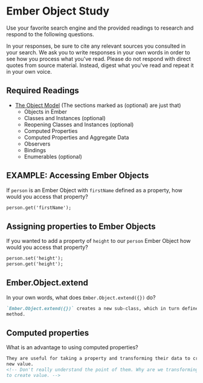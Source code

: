 # Ember Object Study

Use your favorite search engine and the provided readings to research and
respond to the following questions.

In your responses, be sure to cite any relevant sources you consulted in your
search. We ask you to write responses in your own words in order to see how you
process what you've read. Please do not respond with direct quotes from source
material. Instead, digest what you've read and repeat it in your own voice.

## Required Readings

-   [The Object Model](https://guides.emberjs.com/v2.11.0/object-model/) (The sections marked as (optional) are just that)
    - Objects in Ember
    - Classes and Instances (optional)
    - Reopening Classes and Instances (optional)
    - Computed Properties
    - Computed Properties and Aggregate Data
    - Observers
    - Bindings
    - Enumerables (optional)

## EXAMPLE: Accessing Ember Objects

If `person` is an Ember Object with `firstName` defined as a property, how would you access that property?

```md
person.get('firstName');
```

## Assigning properties to Ember Objects

If you wanted to add a property of `height` to our `person` Ember Object how would you access that property?

```md
person.set('height');
person.get('height');
```

## Ember.Object.extend

In your own words, what does `Ember.Object.extend({})` do?

```md
`Ember.Object.extend({})` creates a new sub-class, which in turn defines a new
method.
```

## Computed properties

What is an advantage to using computed properties?

```md
They are useful for taking a property and transforming their data to create a
new value.
<!-- Don't really understand the point of them. Why are we transforming the data
to create value. -->
```
